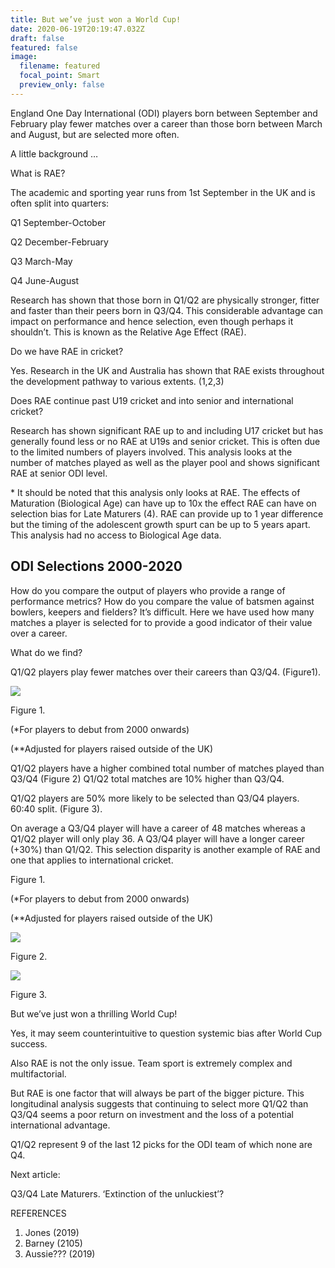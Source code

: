 ```yaml
---
title: But we’ve just won a World Cup!
date: 2020-06-19T20:19:47.032Z
draft: false
featured: false
image:
  filename: featured
  focal_point: Smart
  preview_only: false
---
```

England One Day International (ODI) players born between September and February play fewer matches over a career than those born between March and August, but are selected more often.



A little background …



What is RAE?

The academic and sporting year runs from 1st September in the UK and is often split into quarters:



Q1 September-October

Q2 December-February

Q3 March-May

Q4 June-August



Research has shown that those born in Q1/Q2 are physically stronger, fitter and faster than their peers born in Q3/Q4. This considerable advantage can impact on performance and hence selection, even though perhaps it shouldn’t. This is known as the Relative Age Effect (RAE).



Do we have RAE in cricket?

Yes. Research in the UK and Australia has shown that RAE exists throughout the development pathway to various extents. (1,2,3)



Does RAE continue past U19 cricket and into senior and international cricket?

Research has shown significant RAE up to and including U17 cricket but has generally found less or no RAE at U19s and senior cricket. This is often due to the limited numbers of players involved. This analysis looks at the number of matches played as well as the player pool and shows significant RAE at senior ODI level.



\* It should be noted that this analysis only looks at RAE. The effects of Maturation (Biological Age) can have up to 10x the effect RAE can have on selection bias for Late Maturers (4). RAE can provide up to 1 year difference but the timing of the adolescent growth spurt can be up to 5 years apart. This analysis had no access to Biological Age data.



## ODI Selections 2000-2020

How do you compare the output of players who provide a range of performance metrics? How do you compare the value of batsmen against bowlers, keepers and fielders? It’s difficult. Here we have used how many matches a player is selected for to provide a good indicator of their value over a career.



What do we find?



Q1/Q2 players play fewer matches over their careers than Q3/Q4. (Figure1).



![](https://lh5.googleusercontent.com/w1V1Zlj6mJ7HvSw3K3mUQ_AeFrcvQlODWkdlP9Kb_hgzPcZ286RnX1A69xvwP3JWDKSnvmW_tlExdReSAiZnzBGcuM8Q_JiHZ8XFizU9ey00uy_4xB492xm0v76Mp8oWA3SIOF42)

Figure 1.

(*For players to debut from 2000 onwards)

(\*\*Adjusted for players raised outside of the UK)



Q1/Q2 players have a higher combined total number of matches played than Q3/Q4 (Figure 2) Q1/Q2 total matches are 10% higher than Q3/Q4.



Q1/Q2 players are 50% more likely to be selected than Q3/Q4 players. 60:40 split. (Figure 3).



On average a Q3/Q4 player will have a career of 48 matches whereas a Q1/Q2 player will only play 36. A Q3/Q4 player will have a longer career (+30%) than Q1/Q2. This selection disparity is another example of RAE and one that applies to international cricket.



Figure 1.

(*For players to debut from 2000 onwards)

(\*\*Adjusted for players raised outside of the UK)

![](https://lh4.googleusercontent.com/6HWUqhknaHEJ9H_Sf0xT5s2u1edfbAVFUf_wB9EhZDSfwfQZDGv-3r0wUGMtISamPJj-2I0O2LvjYtHPXCafa18LD8oynDrOG75gzVTN3sKVCuuJrNIXDgs8Ta1ArpS2g6aPBqpI)



Figure 2.



![](https://lh3.googleusercontent.com/gfXcM4OIm9fOFIMgyexW9zEOgx3RxVJq7jtLybFsIX46QzvGgGa-T7pwsSrM7ZJwWuSHqXKlU17XLp85lhD-Wl18bMcQKBIROMW1mfwOjpXV-HwvXymUyc5-_obpj43bV7Wpxm8d)

Figure 3.



But we’ve just won a thrilling World Cup!



Yes, it may seem counterintuitive to question systemic bias after World Cup success.



Also RAE is not the only issue. Team sport is extremely complex and multifactorial.



But RAE is one factor that will always be part of the bigger picture. This longitudinal analysis suggests that continuing to select more Q1/Q2 than Q3/Q4 seems a poor return on investment and the loss of a potential international advantage.



Q1/Q2 represent 9 of the last 12 picks for the ODI team of which none are Q4.



Next article:

Q3/Q4 Late Maturers. ‘Extinction of the unluckiest’?



REFERENCES

1. Jones (2019)
2. Barney (2105)
3. Aussie??? (2019)